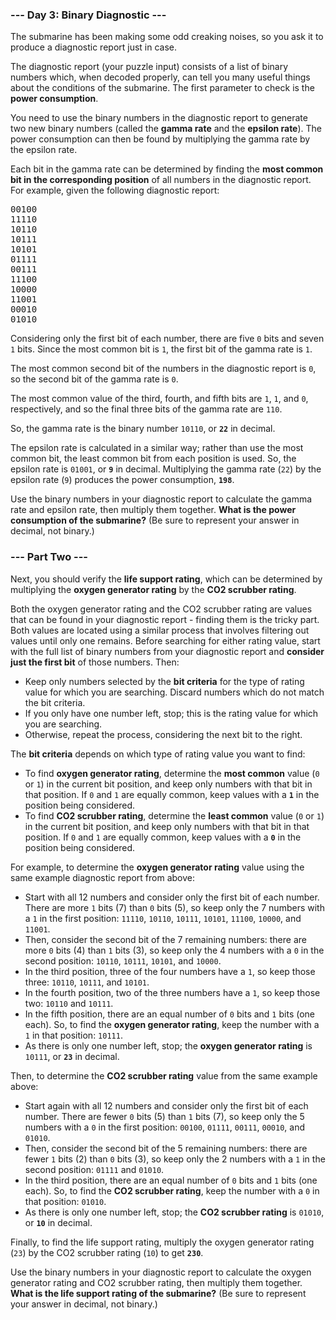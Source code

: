 ### --- Day 3: Binary Diagnostic ---

The submarine has been making some odd creaking noises, so you ask it to produce a diagnostic report
just in case.

The diagnostic report (your puzzle input) consists of a list of binary numbers which, when decoded
properly, can tell you many useful things about the conditions of the submarine. The first parameter
to check is the <b>power consumption</b>.

You need to use the binary numbers in the diagnostic report to generate two new binary numbers
(called the <b>gamma rate</b> and the <b>epsilon rate</b>). The power consumption can then be found
by multiplying the gamma rate by the epsilon rate.

Each bit in the gamma rate can be determined by finding the <b>most common bit in the corresponding
position</b> of all numbers in the diagnostic report. For example, given the following diagnostic
report:

<pre>
00100
11110
10110
10111
10101
01111
00111
11100
10000
11001
00010
01010
</pre>

Considering only the first bit of each number, there are five <code>0</code> bits and seven
<code>1</code> bits. Since the most common bit is <code>1</code>, the first bit of the gamma rate is
<code>1</code>.

The most common second bit of the numbers in the diagnostic report is <code>0</code>, so the second
bit of the gamma rate is <code>0</code>.

The most common value of the third, fourth, and fifth bits are <code>1</code>, <code>1</code>, and
<code>0</code>, respectively, and so the final three bits of the gamma rate are <code>110</code>.

So, the gamma rate is the binary number <code>10110</code>, or <b><code>22</code></b> in decimal.

The epsilon rate is calculated in a similar way; rather than use the most common bit, the least
common bit from each position is used. So, the epsilon rate is <code>01001</code>, or
<b><code>9</code></b> in decimal. Multiplying the gamma rate (<code>22</code>) by the epsilon rate
(<code>9</code>) produces the power consumption, <b><code>198</code></b>.

Use the binary numbers in your diagnostic report to calculate the gamma rate and epsilon rate, then
multiply them together. <b>What is the power consumption of the submarine?</b> (Be sure to represent
your answer in decimal, not binary.)

### --- Part Two ---

Next, you should verify the <b>life support rating</b>, which can be determined by multiplying the
<b>oxygen generator rating</b> by the <b>CO2 scrubber rating</b>.

Both the oxygen generator rating and the CO2 scrubber rating are values that can be found in your
diagnostic report - finding them is the tricky part. Both values are located using a similar process
that involves filtering out values until only one remains. Before searching for either rating value,
start with the full list of binary numbers from your diagnostic report and <b>consider just the
first bit</b> of those numbers. Then:

- Keep only numbers selected by the <b>bit criteria</b> for the type of rating value for which you
  are searching. Discard numbers which do not match the bit criteria.
- If you only have one number left, stop; this is the rating value for which you are searching.
- Otherwise, repeat the process, considering the next bit to the right.

The <b>bit criteria</b> depends on which type of rating value you want to find:

- To find <b>oxygen generator rating</b>, determine the <b>most common</b> value (<code>0</code> or
  <code>1</code>) in the current bit position, and keep only numbers with that bit in that position.
  If <code>0</code> and <code>1</code> are equally common, keep values with a <b><code>1</code></b>
  in the position being considered.
- To find <b>CO2 scrubber rating</b>, determine the <b>least common</b> value (<code>0</code> or
  <code>1</code>) in the current bit position, and keep only numbers with that bit in that position.
  If <code>0</code> and <code>1</code> are equally common, keep values with a <b><code>0</code></b>
  in the position being considered.

For example, to determine the <b>oxygen generator rating</b> value using the same example diagnostic
report from above:

- Start with all 12 numbers and consider only the first bit of each number. There are more
  <code>1</code> bits (7) than <code>0</code> bits (5), so keep only the 7 numbers with a
  <code>1</code> in the first position: <code>11110</code>, <code>10110</code>, <code>10111</code>,
  <code>10101</code>, <code>11100</code>, <code>10000</code>, and <code>11001</code>.
- Then, consider the second bit of the 7 remaining numbers: there are more <code>0</code> bits (4)
  than <code>1</code> bits (3), so keep only the 4 numbers with a <code>0</code> in the second
  position: <code>10110</code>, <code>10111</code>, <code>10101</code>, and <code>10000</code>.
- In the third position, three of the four numbers have a <code>1</code>, so keep those three:
  <code>10110</code>, <code>10111</code>, and <code>10101</code>.
- In the fourth position, two of the three numbers have a <code>1</code>, so keep those two:
  <code>10110</code> and <code>10111</code>.
- In the fifth position, there are an equal number of <code>0</code> bits and <code>1</code> bits
  (one each). So, to find the <b>oxygen generator rating</b>, keep the number with a <code>1</code>
  in that position: <code>10111</code>.
- As there is only one number left, stop; the <b>oxygen generator rating</b> is <code>10111</code>,
  or <b><code>23</code></b> in decimal.

Then, to determine the <b>CO2 scrubber rating</b> value from the same example above:

- Start again with all 12 numbers and consider only the first bit of each number. There are fewer
  <code>0</code> bits (5) than <code>1</code> bits (7), so keep only the 5 numbers with a
  <code>0</code> in the first position: <code>00100</code>, <code>01111</code>, <code>00111</code>,
  <code>00010</code>, and <code>01010</code>.
- Then, consider the second bit of the 5 remaining numbers: there are fewer <code>1</code> bits (2)
  than <code>0</code> bits (3), so keep only the 2 numbers with a <code>1</code> in the second
  position: <code>01111</code> and <code>01010</code>.
- In the third position, there are an equal number of <code>0</code> bits and <code>1</code> bits
  (one each). So, to find the <b>CO2 scrubber rating</b>, keep the number with a <code>0</code> in
  that position: <code>01010</code>.
- As there is only one number left, stop; the <b>CO2 scrubber rating</b> is <code>01010</code>, or
  <b><code>10</code></b> in decimal.

Finally, to find the life support rating, multiply the oxygen generator rating (<code>23</code>) by
the CO2 scrubber rating (<code>10</code>) to get <b><code>230</code></b>.

Use the binary numbers in your diagnostic report to calculate the oxygen generator rating and CO2
scrubber rating, then multiply them together. <b>What is the life support rating of the
submarine?</b> (Be sure to represent your answer in decimal, not binary.)